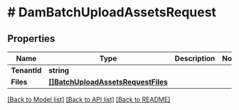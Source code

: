 # # DamBatchUploadAssetsRequest


## Properties 


Name | Type | Description | Notes
------------ | ------------- | ------------- | -------------
**TenantId**| **string** |   |
**Files**| [**[]BatchUploadAssetsRequestFiles**](BatchUploadAssetsRequestFiles.md) |   |


[[Back to Model list]](../../README.md#models) [[Back to API list]](../../README.md#endpoints) [[Back to README]](../../README.md)

